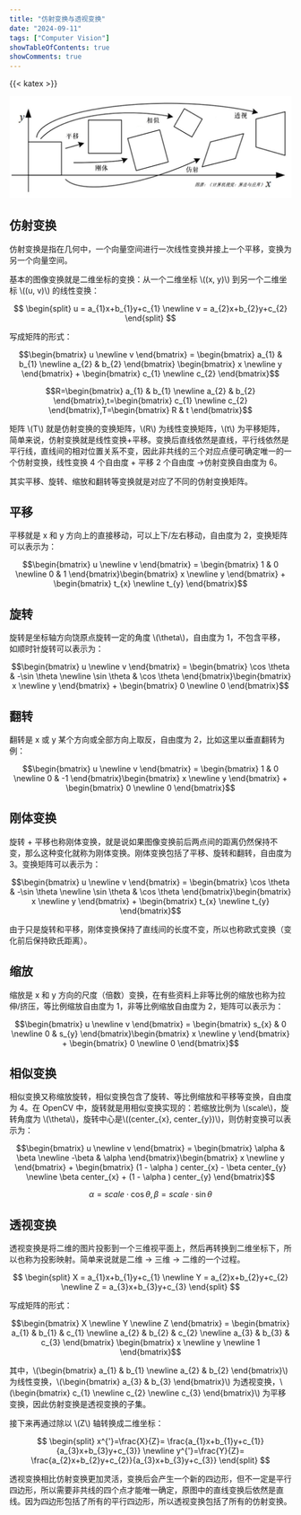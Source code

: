 ```yaml
---
title: "仿射变换与透视变换"
date: "2024-09-11"
tags: ["Computer Vision"]
showTableOfContents: true
showComments: true
---
```


{{< katex >}}

![](affine-and-perspective-transformation.jpg)

## 仿射变换

仿射变换是指在几何中，一个向量空间进行一次线性变换并接上一个平移，变换为另一个向量空间。

基本的图像变换就是二维坐标的变换：从一个二维坐标 \\((x, y)\\) 到另一个二维坐标 \\((u, v)\\) 的线性变换：

$$
\begin{split}
u = a_{1}x+b_{1}y+c_{1} \newline
v = a_{2}x+b_{2}y+c_{2}
\end{split}
$$

写成矩阵的形式：

$$\begin{bmatrix} u \newline v \end{bmatrix} = \begin{bmatrix} a_{1} & b_{1} \newline a_{2} & b_{2} \end{bmatrix} \begin{bmatrix} x \newline y \end{bmatrix} + \begin{bmatrix} c_{1} \newline c_{2} \end{bmatrix}$$

$$R=\begin{bmatrix} a_{1} & b_{1} \newline a_{2} & b_{2} \end{bmatrix},t=\begin{bmatrix} c_{1} \newline c_{2} \end{bmatrix},T=\begin{bmatrix} R & t \end{bmatrix}$$

矩阵 \\(T\\) 就是仿射变换的变换矩阵，\\(R\\) 为线性变换矩阵，\\(t\\) 为平移矩阵，简单来说，仿射变换就是线性变换+平移。变换后直线依然是直线，平行线依然是平行线，直线间的相对位置关系不变，因此非共线的三个对应点便可确定唯一的一个仿射变换，线性变换 4 个自由度 + 平移 2 个自由度 →仿射变换自由度为 6。

其实平移、旋转、缩放和翻转等变换就是对应了不同的仿射变换矩阵。

## 平移

平移就是 x 和 y 方向上的直接移动，可以上下/左右移动，自由度为 2，变换矩阵可以表示为：

$$\begin{bmatrix} u \newline v \end{bmatrix} = \begin{bmatrix} 1 & 0 \newline 0 & 1 \end{bmatrix}\begin{bmatrix} x \newline y \end{bmatrix} + \begin{bmatrix} t_{x} \newline t_{y} \end{bmatrix}$$

## 旋转

旋转是坐标轴方向饶原点旋转一定的角度 \\(\theta\\)，自由度为 1，不包含平移，如顺时针旋转可以表示为：

$$\begin{bmatrix} u \newline v \end{bmatrix} = \begin{bmatrix} \cos \theta  & -\sin \theta \newline \sin \theta & \cos \theta \end{bmatrix}\begin{bmatrix} x \newline y \end{bmatrix} + \begin{bmatrix} 0 \newline 0 \end{bmatrix}$$

## 翻转

翻转是 x 或 y 某个方向或全部方向上取反，自由度为 2，比如这里以垂直翻转为例：

$$\begin{bmatrix} u \newline v \end{bmatrix} = \begin{bmatrix} 1 & 0 \newline 0 & -1 \end{bmatrix}\begin{bmatrix} x \newline y \end{bmatrix} + \begin{bmatrix} 0 \newline 0 \end{bmatrix}$$

## 刚体变换

旋转 + 平移也称刚体变换，就是说如果图像变换前后两点间的距离仍然保持不变，那么这种变化就称为刚体变换。刚体变换包括了平移、旋转和翻转，自由度为 3。变换矩阵可以表示为：

$$\begin{bmatrix} u \newline v \end{bmatrix} = \begin{bmatrix} \cos \theta  & -\sin \theta \newline \sin \theta & \cos \theta \end{bmatrix}\begin{bmatrix} x \newline y \end{bmatrix} + \begin{bmatrix} t_{x} \newline t_{y} \end{bmatrix}$$

由于只是旋转和平移，刚体变换保持了直线间的长度不变，所以也称欧式变换（变化前后保持欧氏距离）。

## 缩放

缩放是 x 和 y 方向的尺度（倍数）变换，在有些资料上非等比例的缩放也称为拉伸/挤压，等比例缩放自由度为 1，非等比例缩放自由度为 2，矩阵可以表示为：

$$\begin{bmatrix} u \newline v \end{bmatrix} = \begin{bmatrix} s_{x} & 0 \newline 0 & s_{y} \end{bmatrix}\begin{bmatrix} x \newline y \end{bmatrix} + \begin{bmatrix} 0 \newline 0 \end{bmatrix}$$

## 相似变换

相似变换又称缩放旋转，相似变换包含了旋转、等比例缩放和平移等变换，自由度为 4。在 OpenCV 中，旋转就是用相似变换实现的：若缩放比例为 \\(scale\\)，旋转角度为 \\(\theta\\)，旋转中心是\\((center_{x}, center_{y})\\)，则仿射变换可以表示为：

$$\begin{bmatrix} u \newline v \end{bmatrix} = \begin{bmatrix} \alpha & \beta \newline -\beta & \alpha \end{bmatrix}\begin{bmatrix} x \newline y \end{bmatrix} + \begin{bmatrix} (1 - \alpha ) center_{x} - \beta center_{y} \newline \beta center_{x} + (1 - \alpha ) center_{y} \end{bmatrix}$$

$$\alpha = scale \cdot \cos \theta , \beta = scale \cdot \sin \theta$$

## 透视变换

透视变换是将二维的图片投影到一个三维视平面上，然后再转换到二维坐标下，所以也称为投影映射。简单来说就是二维 → 三维 → 二维的一个过程。

$$
\begin{split}
X = a_{1}x+b_{1}y+c_{1} \newline
Y = a_{2}x+b_{2}y+c_{2} \newline
Z = a_{3}x+b_{3}y+c_{3}
\end{split}
$$

写成矩阵的形式：

$$\begin{bmatrix} X \newline Y \newline Z \end{bmatrix} = \begin{bmatrix} a_{1} & b_{1} & c_{1} \newline a_{2} & b_{2} & c_{2} \newline a_{3} & b_{3} & c_{3} \end{bmatrix} \begin{bmatrix} x \newline y \newline 1 \end{bmatrix}$$

其中，\\(\begin{bmatrix} a_{1} & b_{1} \newline a_{2} & b_{2} \end{bmatrix}\\) 为线性变换，\\(\begin{bmatrix} a_{3} & b_{3} \end{bmatrix}\\) 为透视变换，\\(\begin{bmatrix} c_{1} \newline c_{2} \newline c_{3} \end{bmatrix}\\) 为平移变换，因此仿射变换是透视变换的子集。

接下来再通过除以 \\(Z\\) 轴转换成二维坐标：

$$
\begin{split}
x^{'}=\frac{X}{Z}=  \frac{a_{1}x+b_{1}y+c_{1}}{a_{3}x+b_{3}y+c_{3}} \newline
y^{'}=\frac{Y}{Z}=  \frac{a_{2}x+b_{2}y+c_{2}}{a_{3}x+b_{3}y+c_{3}} 
\end{split}
$$

透视变换相比仿射变换更加灵活，变换后会产生一个新的四边形，但不一定是平行四边形，所以需要非共线的四个点才能唯一确定，原图中的直线变换后依然是直线。因为四边形包括了所有的平行四边形，所以透视变换包括了所有的仿射变换。
